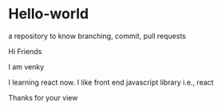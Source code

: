 # Hello-world
a repository to know branching, commit, pull requests 

Hi Friends

I am venky 

I learning react now.
I like front end javascript library i.e., react

Thanks for your view
